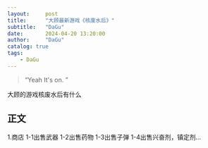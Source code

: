 ```yaml
---
layout:     post
title:      "大顾最新游戏《核废水后》"
subtitle:   "DaGu"
date:       2024-04-20 13:20:00
author:     "DaGu"
catalog: true
tags:
    - DaGu
---
```


> “Yeah It's on. ”


大顾的游戏核废水后有什么
<p id = "build"></p>

## 正文
1.商店
    1-1出售武器
    1-2出售药物
    1-3出售子弹
    1-4出售兴奋剂，镇定剂...

